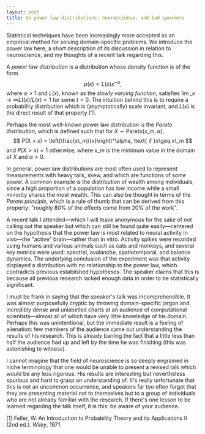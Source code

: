 ```yaml
---
layout: post
title: On power law distributions, neuroscience, and bad speakers
---
```


Statistical techniques have been increasingly more accepted as an empirical method for solving domain-specific problems. We introduce the power law here, a short description of its discussion in relation to neuroscience, and my thoughts of a recent talk regarding this.

A _power law distribution_ is a distribution whose density function is of the form
$$
p(x) \propto L(x) x^{-\alpha},
$$
where $\alpha>1$ and $L(x)$, known as the _slowly varying function_, satisfies $\lim\_{x\to\infty} L(tx)/L(x)=1$ for some $t>0$. The intuition behind this is to require a probability distribution which is (asymptotically) scale invariant, and $L(x)$ is the direct result of that property [1].

Perhaps the most well-known power law distribution is the _Pareto distribution_, which is defined such that for $X\sim\textrm{Pareto}(x\_m,\alpha)$,
$$
P(X > x) = \left(\frac{x\_m}{x}\right)^\alpha, \text{ if }x\geq x\_m
$$
and $P(X> x) = 1$ otherwise, where $x\_m$ is the minimum value in the domain of $X$ and $\alpha>0$.

In general, power law distributions are most often used to represent measurements with heavy tails, skew, and which are functions of some power. A common example is the distribution of wealth among individuals, since a high proportion of a population has low income while a small minority shares the most wealth. This can also be thought in terms of the _Pareto principle_, which is a rule of thumb that can be derived from this property: "roughly 80% of the effects come from 20% of the work".

A recent talk I attended—which I will leave anonymous for the sake of not calling out the speaker but which can still be found quite easily—centered on the hypothesis that the power law is most related to neural activity in vivo—the "active" brain—rather than in vitro. Activity spikes were recorded using humans and various animals such as cats and monkeys, and several key metrics were used: spectral, avalanche, spatiotemporal, and balance dynamics.  The underlying conclusion of the experiment was that activity displayed a distribution with no relationship to the power law, which contradicts previous established hypotheses. The speaker claims that this is because all previous research lacked enough data in order to be statistically significant.

I must be frank in saying that the speaker's talk was incomprehensible. It was almost purposefully cryptic by throwing domain-specific jargon and incredibly dense and unlabelled charts at an audience of computational scientists—almost all of which have very little knowledge of his domain.  Perhaps this was unintentional, but the immediate result is a feeling of alienation: few members of the audience came out understanding the results of his research. This is already barring the fact that a little less than half the audience had up and left by the time he was finishing (this was astonishing to witness).

I cannot imagine that the field of neuroscience is so deeply engrained in niche terminology that one would be unable to present a revised talk which would be any less rigorous. His results are interesting but nevertheless spurious and hard to grasp an understanding of. It's really unfortunate that this is not an uncommon occurrence, and speakers far too often forget that they are presenting material not to themselves but to a group of individuals who are not already familiar with the research. If there's one lesson to be learned regarding the talk itself, it is this: be aware of your audience.


[1] Feller, W.  An Introduction to Probability Theory and its Applications II (2nd ed.). _Wiley_, 1971.
